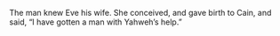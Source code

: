 The man knew Eve his wife. She conceived, and gave birth to Cain, and said, “I have gotten a man with Yahweh’s help.”